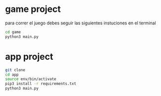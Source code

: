 # game project

para correr el juego debes seguir las siguientes instuciones en el terminal
``` sh
cd game 
python3 main.py
```


# app project
``` sh
git clone
cd app
source env/bin/activate
pip3 install -r requirements.txt
python3 main.py
```